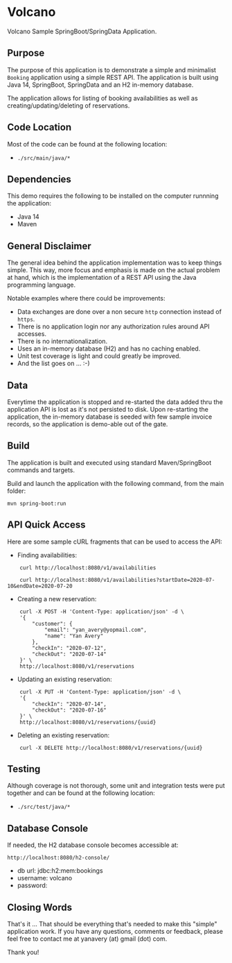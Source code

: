 # Volcano
Volcano Sample SpringBoot/SpringData Application.

## Purpose
The purpose of this application is to demonstrate a simple and minimalist `Booking` application using a simple REST API. The application is built using Java 14, SpringBoot, SpringData and an H2 in-memory database.

The application allows for listing of booking availabilities as well as creating/updating/deleting of reservations.

## Code Location
Most of the code can be found at the following location:

* `./src/main/java/*`

## Dependencies
This demo requires the following to be installed on the computer runnning the application:

* Java 14
* Maven

## General Disclaimer
The general idea behind the application implementation was to keep things simple. This way, more
focus and emphasis is made on the actual problem at hand, which is the implementation of a REST API using the Java programming language.

Notable examples where there could be improvements:

* Data exchanges are done over a non secure `http` connection instead of `https`.
* There is no application login nor any authorization rules around API accesses.
* There is no internationalization.
* Uses an in-memory database (H2) and has no caching enabled.
* Unit test coverage is light and could greatly be improved.
* And the list goes on ... :-)

## Data
Everytime the application is stopped and re-started the data added thru the application API is lost as it's not persisted to disk. Upon re-starting the application, the in-memory database is seeded with few sample invoice records, so the application is demo-able out of the gate.

## Build
The application is built and executed using standard Maven/SpringBoot commands and targets.

Build and launch the application with the following command, from the main folder:

`mvn spring-boot:run`

## API Quick Access

Here are some sample cURL fragments that can be used to access the API:

* Finding availabilities:
```
    curl http://localhost:8080/v1/availabilities
```
```
    curl http://localhost:8080/v1/availabilities?startDate=2020-07-10&endDate=2020-07-20
```
* Creating a new reservation:
```
    curl -X POST -H 'Content-Type: application/json' -d \
    '{
        "customer": {
            "email": "yan_avery@yopmail.com",
            "name": "Yan Avery"
        },
        "checkIn": "2020-07-12",
        "checkOut": "2020-07-14"
    }' \
    http://localhost:8080/v1/reservations
```
* Updating an existing reservation:
```
    curl -X PUT -H 'Content-Type: application/json' -d \
    '{
        "checkIn": "2020-07-14",
        "checkOut": "2020-07-16"
    }' \
    http://localhost:8080/v1/reservations/{uuid}
```
* Deleting an existing reservation:
```
    curl -X DELETE http://localhost:8080/v1/reservations/{uuid}
```

## Testing
Although coverage is not thorough, some unit and integration tests were put together and can be found at the following location:

* `./src/test/java/*`

## Database Console
If needed, the H2 database console becomes accessible at:

`http://localhost:8080/h2-console/`

* db url: jdbc:h2:mem:bookings
* username: volcano
* password: <none>

## Closing Words

That's it ... That should be everything that's needed to make this "simple" application work. If you have any questions, comments or feedback, please feel free to contact me at yanavery (at) gmail (dot) com.

Thank you!